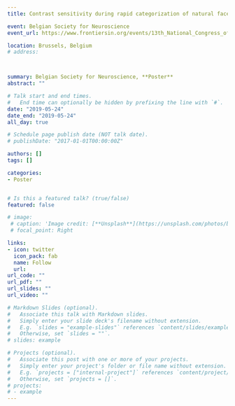 ```yaml
---
title: Contrast sensitivity during rapid categorization of natural face images

event: Belgian Society for Neuroscience
event_url: https://www.frontiersin.org/events/13th_National_Congress_of_the_Belgian_Society_for_Neuroscience_/6691

location: Brussels, Belgium
# address:



summary: Belgian Society for Neuroscience, **Poster**
abstract: ""

# Talk start and end times.
#   End time can optionally be hidden by prefixing the line with `#`.
date: "2019-05-24"
date_end: "2019-05-24"
all_day: true

# Schedule page publish date (NOT talk date).
# publishDate: "2017-01-01T00:00:00Z"

authors: []
tags: []

categories:
- Poster


# Is this a featured talk? (true/false)
featured: false

# image:
 # caption: 'Image credit: [**Unsplash**](https://unsplash.com/photos/bzdhc5b3Bxs)'
 # focal_point: Right

links:
- icon: twitter
  icon_pack: fab
  name: Follow
  url: 
url_code: ""
url_pdf: ""
url_slides: ""
url_video: ""

# Markdown Slides (optional).
#   Associate this talk with Markdown slides.
#   Simply enter your slide deck's filename without extension.
#   E.g. `slides = "example-slides"` references `content/slides/example-slides.md`.
#   Otherwise, set `slides = ""`.
# slides: example

# Projects (optional).
#   Associate this post with one or more of your projects.
#   Simply enter your project's folder or file name without extension.
#   E.g. `projects = ["internal-project"]` references `content/project/deep-learning/index.md`.
#   Otherwise, set `projects = []`.
# projects:
# - example
---
```


